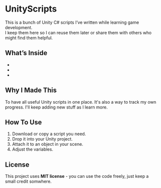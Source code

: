 # UnityScripts

This is a bunch of Unity C# scripts I’ve written while learning game development.  
I keep them here so I can reuse them later or share them with others who might find them helpful.

## What’s Inside
-
-
-

## Why I Made This
To have all useful Unity scripts in one place. It's also a way to track my own progress. I'll keep adding new stuff as I learn more.

## How To Use
1. Download or copy a script you need.
2. Drop it into your Unity project.
3. Attach it to an object in your scene.
4. Adjust the variables.

## License
This project uses **MIT license** - you can use the code freely, just keep a small credit somwhere.
